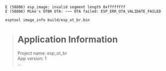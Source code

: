 ~~~
E (58806) esp_image: invalid segment length 0xffffffff
E (58806) Mike's OTBR OTA: ~~~ OTA failed: ESP_ERR_OTA_VALIDATE_FAILED
~~~

~~~
esptool image_info build/esp_ot_br.bin
~~~
> Application Information  
> =======================  
> Project name: esp_ot_br  
> App version: 1  
> ...  

